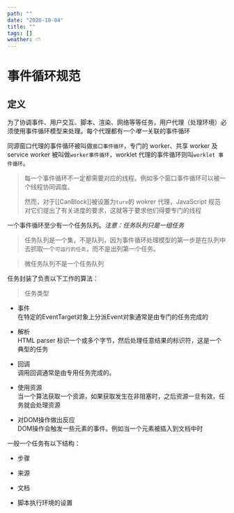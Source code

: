 ```yaml
---
path: ""
date: "2020-10-04"
title: ""
tags: []
weather: ⛅
---
```


# 事件循环规范

## 定义

为了协调事件、用户交互、脚本、渲染、网络等等任务，用户代理（处理环境）必须使用事件循环模型来处理。每个代理都有一个*唯一*关联的事件循环

同源窗口代理的事件循环被叫做`窗口事件循环`，专门的 worker、共享 worker 及 service worker 被叫做`worker事件循环`，worklet 代理的事件循环则叫`worklet 事件循环`。

> 每一个事件循环不一定都需要对应的线程。例如多个窗口事件循环可以被一个线程协同调度。
>
> 然而，对于\[\[CanBlock\]\]被设置为`ture`的 wokrer 代理，JavaScript 规范 对它们提出了有关进度的要求，这就等于要求他们得要专门的线程

一个事件循环至少有一个任务队列。_注意：任务队列只是一组任务_

> 任务队列是一个集，不是队列，因为事件循环处理模型的第一步是在队列中去抓取一个`可运行的任务`，而不是出列第一个任务。  

> 微任务队列不是一个任务队列

任务封装了负责以下工作的算法：
>任务类型

- 事件  
    在特定的EventTarget对象上分派Event对象通常是由专门的任务完成的

- 解析  
    HTML parser 标识一个或多个字节，然后处理任意结果的标识符，这是一个典型的任务

- 回调  
    调用回调通常是由专用任务完成的。

- 使用资源  
    当一个算法获取一个资源，如果获取发生在非阻塞时，之后资源一旦有效，任务就会处理资源

- 对DOM操作做出反应  
    DOM操作会触发一些元素的事件。例如当一个元素被插入到文档中时

一般一个任务有以下结构：

- 步骤  

- 来源  

- 文档  

- 脚本执行环境的设置  

